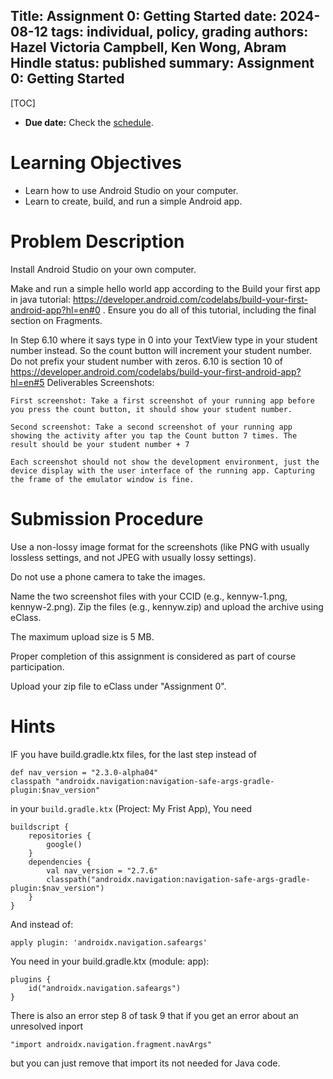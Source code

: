 Title: Assignment 0: Getting Started
date: 2024-08-12
tags: individual, policy, grading
authors: Hazel Victoria Campbell, Ken Wong, Abram Hindle
status: published
summary: Assignment 0: Getting Started
----

[TOC]

* **Due date:** Check the [schedule]({filename}/pages/home.md#schedule).

# Learning Objectives

* Learn how to use Android Studio on your computer.
* Learn to create, build, and run a simple Android app.

# Problem Description

Install Android Studio on your own computer.

Make and run a simple hello world app according to the Build your first app in java tutorial: https://developer.android.com/codelabs/build-your-first-android-app?hl=en#0  . Ensure you do all of this tutorial, including the final section on Fragments.

In Step 6.10 where it says type in 0 into your TextView type in your student number instead. So the count button will increment your student number. Do not prefix your student number with zeros. 6.10 is section 10 of https://developer.android.com/codelabs/build-your-first-android-app?hl=en#5
Deliverables
Screenshots:

    First screenshot: Take a first screenshot of your running app before you press the count button, it should show your student number.

    Second screenshot: Take a second screenshot of your running app showing the activity after you tap the Count button 7 times. The result should be your student number + 7

    Each screenshot should not show the development environment, just the device display with the user interface of the running app. Capturing the frame of the emulator window is fine.

# Submission Procedure

Use a non-lossy image format for the screenshots (like PNG with usually lossless settings, and not JPEG with usually lossy settings).

Do not use a phone camera to take the images.

Name the two screenshot files with your CCID (e.g., kennyw-1.png, kennyw-2.png). Zip the files (e.g., kennyw.zip) and upload the archive using eClass.

The maximum upload size is 5 MB.

Proper completion of this assignment is considered as part of course participation.

Upload your zip file to eClass under "Assignment 0".

# Hints

IF you have build.gradle.ktx files, for the last step instead of

```
def nav_version = "2.3.0-alpha04"
classpath "androidx.navigation:navigation-safe-args-gradle-plugin:$nav_version"
```

in your `build.gradle.ktx` (Project: My Frist App), You need

```
buildscript {
    repositories {
        google()
    }
    dependencies {
        val nav_version = "2.7.6"
        classpath("androidx.navigation:navigation-safe-args-gradle-plugin:$nav_version")
    }
}
```

And instead of:

```
apply plugin: 'androidx.navigation.safeargs'
```

You need in your build.gradle.ktx (module: app):

```
plugins {
    id("androidx.navigation.safeargs")
}
```

There is also an error step 8 of task 9 that if you get an error about an unresolved inport

```
"import androidx.navigation.fragment.navArgs" 
```

but you can just remove that import its not needed for Java code.